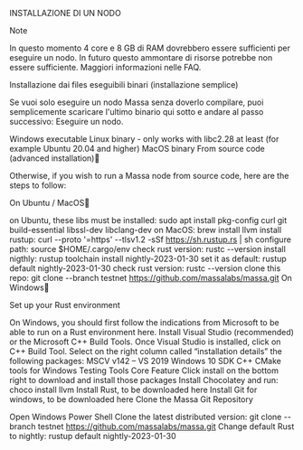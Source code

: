 INSTALLAZIONE DI UN NODO

Note

In questo momento 4 core e 8 GB di RAM dovrebbero essere sufficienti per eseguire un nodo. In futuro questo ammontare di risorse potrebbe non essere sufficiente.
Maggiori informazioni nelle FAQ.

Installazione dai files eseguibili binari (installazione semplice)
 

Se vuoi solo eseguire un nodo Massa senza doverlo compilare,  puoi semplicemente scaricare l'ultimo binario qui sotto e andare al passo successivo: 
Eseguire un nodo.

 
Windows executable
Linux binary - only works with libc2.28 at least (for example Ubuntu 20.04 and higher)
MacOS binary
From source code (advanced installation)

Otherwise, if you wish to run a Massa node from source code, here are the steps to follow:

On Ubuntu / MacOS

on Ubuntu, these libs must be installed: sudo apt install pkg-config curl git build-essential libssl-dev libclang-dev
on MacOS: brew install llvm
install rustup: curl --proto '=https' --tlsv1.2 -sSf https://sh.rustup.rs | sh
configure path: source $HOME/.cargo/env
check rust version: rustc --version
install nigthly: rustup toolchain install nightly-2023-01-30
set it as default: rustup default nightly-2023-01-30
check rust version: rustc --version
clone this repo: git clone --branch testnet https://github.com/massalabs/massa.git
On Windows

Set up your Rust environment

On Windows, you should first follow the indications from Microsoft to be able to run on a Rust environment here.
Install Visual Studio (recommended) or the Microsoft C++ Build Tools.
Once Visual Studio is installed, click on C++ Build Tool. Select on the right column called “installation details” the following packages:
MSCV v142 – VS 2019
Windows 10 SDK
C++ CMake tools for Windows
Testing Tools Core Feature
Click install on the bottom right to download and install those packages
Install Chocolatey and run: choco install llvm
Install Rust, to be downloaded here
Install Git for windows, to be downloaded here
Clone the Massa Git Repository

Open Windows Power Shell
Clone the latest distributed version: git clone --branch testnet https://github.com/massalabs/massa.git
Change default Rust to nightly: rustup default nightly-2023-01-30
